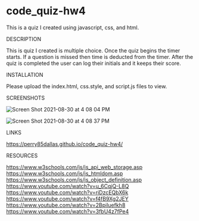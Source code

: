 
# code_quiz-hw4

This is a quiz I created using javascript, css, and html.

DESCRIPTION

This is quiz I created is multiple choice. Once the quiz begins the timer starts. If a question is missed then time is deducted from the timer. After the quiz is completed the user can log their initials and it keeps their score.

INSTALLATION

Please upload the index.html, css.style, and script.js files to view.

SCREENSHOTS

![Screen Shot 2021-08-30 at 4 08 04 PM](https://user-images.githubusercontent.com/86323038/131405864-cb013e95-7aa0-4267-b3e4-f86e054c91f4.png)

![Screen Shot 2021-08-30 at 4 08 37 PM](https://user-images.githubusercontent.com/86323038/131405919-2e61c8c0-1bf3-4fe6-a116-0efc952eb997.png)


LINKS

https://perry85dallas.github.io/code_quiz-hw4/

RESOURCES

https://www.w3schools.com/js/js_api_web_storage.asp
https://www.w3schools.com/js/js_htmldom.asp
https://www.w3schools.com/js/js_object_definition.asp
https://www.youtube.com/watch?v=u_6CqjQ-L8Q
https://www.youtube.com/watch?v=riDzcEQbX6k
https://www.youtube.com/watch?v=f4fB9Xg2JEY
https://www.youtube.com/watch?v=2Bpiluefkh8
https://www.youtube.com/watch?v=3fbU4z7fPe4

